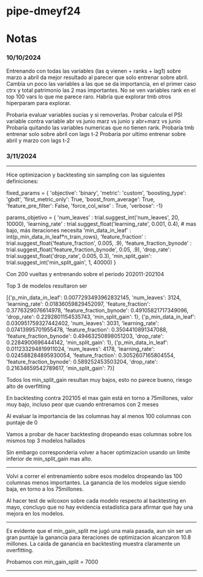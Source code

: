 # pipe-dmeyf24

# Notas

### 10/10/2024
Entrenando con todas las variables (las q vienen + ranks + lag1) sobre marzo a abril da mejor resultado al parecer que solo entrenar sobre abril. Cambia un poco las variables a las que se da importancia, en el primer caso ctrx y total patrimonio las 2 mas importantes. No se ven variables rank en el top 100 vars lo que me parece raro. Habría que explorar tmb otros hiperparam para explorar.

Probaria evaluar variables sucias y si removerlas.
Probar calcula el PSI variable contra variable abr vs junio marz vs junio y abr+marz vs junio
Probaría quitando las variables numericas que no tienen rank.
Probaría tmb entrenar solo sobre abril con lags t-2
Probaría por ultimo entrenar sobre abril y marzo con lags t-2

### 3/11/2024

-------
Hice optimizacion y backtesting sin sampling con las siguientes definiciones:

fixed_params = {
    'objective': 'binary',
    'metric': 'custom',
    'boosting_type': 'gbdt',
    'first_metric_only': True,
    'boost_from_average': True,
    'feature_pre_filter': False,
    'force_col_wise' : True,
    'verbose': -1}

params_objetivo = {
    'num_leaves' : trial.suggest_int('num_leaves', 20, 10000),
    'learning_rate' : trial.suggest_float('learning_rate', 0.001, 0.4), # mas bajo, más iteraciones necesita
    'min_data_in_leaf' : int(p_min_data_in_leaf*n_train_rows),
    'feature_fraction' : trial.suggest_float('feature_fraction', 0.005, .9),
    'feature_fraction_bynode' : trial.suggest_float('feature_fraction_bynode', 0.05, .9), 
    'drop_rate': trial.suggest_float('drop_rate', 0.005, 0.3),
    'min_split_gain': trial.suggest_int('min_split_gain', 1, 40000)
    }

Con 200 vueltas y entrenando sobre el periodo 202011-202104

Top 3 de modelos resultaron ser

[{'p_min_data_in_leaf': 0.0077293493962832145,
  'num_leaves': 3124,
  'learning_rate': 0.01836059829452097,
  'feature_fraction': 0.3776329076614978,
  'feature_fraction_bynode': 0.49105821717349096,
  'drop_rate': 0.2292801154535743,
  'min_split_gain': 1},
 {'p_min_data_in_leaf': 0.030951759327442402,
  'num_leaves': 3031,
  'learning_rate': 0.07413995701955478,
  'feature_fraction': 0.3504410891347088,
  'feature_fraction_bynode': 0.49463250898051203,
  'drop_rate': 0.2284900696444142,
  'min_split_gain': 1},
 {'p_min_data_in_leaf': 0.011233294819911024,
  'num_leaves': 4178,
  'learning_rate': 0.024588284895930054,
  'feature_fraction': 0.3052607165804554,
  'feature_fraction_bynode': 0.589252453503204,
  'drop_rate': 0.21634659542789617,
  'min_split_gain': 7}]

Todos los min_split_gain resultan muy bajos, esto no parece bueno, riesgo alto de overfitting

En backtesting contra 202105 el max gain está en torno a 75millones, valor muy bajo, incluso peor que cuando entrenamos con 2 meses

Al evaluar la importancia de las columnas hay al menos 100 columnas con puntaje de 0

Vamos a probar de hacer backtesting dropeando esas columnas sobre los mismos top 3 modelos hallados

Sin embargo corresponderia volver a hacer optimizacion usando un limite inferior de min_split_gain mas alto.


------------

Volvi a correr el entrenamiento sobre esos modelos dropeando las 100 columnas menos importantes. La ganancia de los modelos sigue siendo baja, en torno a los 75millones.

Al hacer test de wilcoxon sobre cada modelo respecto al backtesting en mayo, concluyo que no hay evidencia estadística para afirmar que hay una mejora en los modelos.

-------------

Es evidente que el min_gain_split me jugó una mala pasada, aun sin ser un gran puntaje la ganancia para iteraciones de optimizacion alcanzaron 10.8 millones. La caida de ganancia en backtesting muestra claramente un overfitting.

Probamos con min_gain_split = 7000

------------

